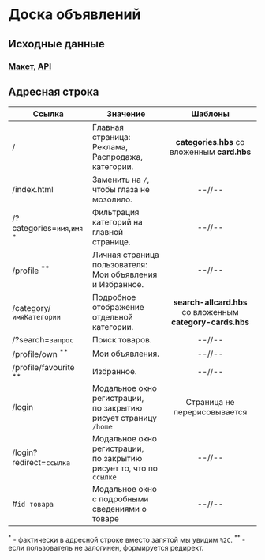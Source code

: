 # Доска объявлений

## Исходные данные

### [Макет](https://www.figma.com/file/PGo6sP5hU9GlBBZzI1i608/OLX?node-id=2854%3A202), [API](https://callboard-backend.goit.global/api-docs)

## Адресная строка

| Ссылка | Значение | Шаблоны |
| ------ | -------- | :-----: |
| / | Главная страница:<br/>Реклама, Распродажа, категории. | **categories.hbs** со вложенным **card.hbs** |
| /index.html | Заменить на `/`, чтобы глаза не мозолило. | --//-- |
| /?categories=`имя`,`имя` <sup>*</sup> | Фильтрация категорий на главной странице. | --//-- |
| /profile <sup>**</sup> | Личная страница пользователя:<br/>Мои объявления и Избранное. | --//-- |
| /category/`имяКатегории` | Подробное отображение отдельной категории. | **search-allcard.hbs** со вложенным **category-cards.hbs** |
| /?search=`запрос` | Поиск товаров. | --//-- |
| /profile/own <sup>**</sup> | Мои объявления. | --//-- |
| /profile/favourite <sup>**</sup> | Избранное. | --//-- |
| /login | Модальное окно регистрации,<br/>по закрытию рисует страницу `/home` | Страница не перерисовывается |
| /login?redirect=`ссылка` | Модальное окно регистрации,<br/>по закрытию рисует то, что по `ссылке` | --//-- |
| \#`id товара` | Модальное окно с подробными сведениями о товаре | --//-- |

<sup>*</sup> - фактически в адресной строке вместо запятой мы увидим `%2С`.
<sup>**</sup> - если пользователь не залогинен, формируется редирект.
